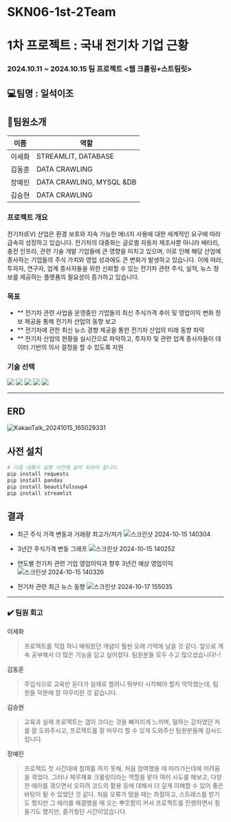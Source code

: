 # SKN06-1st-2Team

# 1차 프로젝트 : 국내 전기차 기업 근황 
### 2024.10.11 ~ 2024.10.15 팀 프로젝트 <웹 크롤링+스트림릿>

## 💻팀명 : 일석이조

## 👥팀원소개

| 이름     | 역할                                                                                          |
|----------|-----------------------------------------------------------------------------------------------|
| 이세화   |  STREAMLIT, DATABASE                                                                          |
| 김동훈   |  DATA CRAWLING                                                                                |
| 장예린   |  DATA CRAWLING, MYSQL &DB                                                                     |
| 김승현   |  DATA CRAWLING                                                                                |


### 프로젝트 개요

전기차(EV) 산업은 환경 보호와 지속 가능한 에너지 사용에 대한 세계적인 요구에 따라 급속히 성장하고 있습니다. 전기차의 대중화는 글로벌 자동차 제조사뿐 아니라 배터리, 충전 인프라, 관련 기술 개발 기업들에 큰 영향을 미치고 있으며, 이로 인해 해당 산업에 종사하는 기업들의 주식 가치와 영업 성과에도 큰 변화가 발생하고 있습니다. 이에 따라, 투자자, 연구자, 업계 종사자들을 위한 신뢰할 수 있는 전기차 관련 주식, 실적, 뉴스 정보를 제공하는 플랫폼의 필요성이 증가하고 있습니다.


    

### 목표

- ** 전기차 관련 사업을 운영중인 기업들의 최신 주식가격 추이 및 영업이익 변화 정보 제공을 통해 전기차 산업의 동향 보고
- ** 전기차에 관한 최신 뉴스 경향 제공을 통한 전기차 산업의 미래 동향 파악
- ** 전기차 산업의 현황을 실시간으로 파악하고, 투자자 및 관련 업계 종사자들이 데이터 기반의 의사 결정을 할 수 있도록 지원


 ### 기술 선택
<div>
        <img src="https://img.shields.io/badge/python-3776AB?style=flat&logo=python&logoColor=white"/>
        <img src="https://img.shields.io/badge/MySQL-4479A1?style=flat&logo=MySQL&logoColor=white"/>
        <img src="https://img.shields.io/badge/Discord-5865F2?style=flat&logo=Discord&logoColor=white">
        <img src="https://img.shields.io/badge/Github-181717?style=flat&logo=Github&logoColor=white">
        <img src="https://img.shields.io/badge/Streamlit-FF4B4B?style=flat&logo=Streamlit&logoColor=white"/>
</div>

<hr>

## ERD
![KakaoTalk_20241015_165029331](https://github.com/user-attachments/assets/7e5908f1-8e5b-48d1-880f-20310e31969a)



## 사전 설치

```bash
# 다음 내용이 실행 사전에 설치 되어야 합니다.
pip install requests
pip install pandas
pip install beautifulsoup4
pip install streamlit
```


## 결과
- 최근 주식 가격 변동과 거래량 최고가/저가 
![스크린샷 2024-10-15 140304](https://github.com/user-attachments/assets/51b16146-ee27-492b-b6ab-43710a0aa89d)

- 3년간 주식가격 변동 그래프
![스크린샷 2024-10-15 140252](https://github.com/user-attachments/assets/90769430-ea8c-422b-b674-60b7677b42aa)

- 연도별 전기차 관련 기업 영업이익과 향후 3년간 예상 영업이익
![스크린샷 2024-10-15 140326](https://github.com/user-attachments/assets/21b3350d-9c9c-4be0-b295-9674ab8c52c7)

- 전기차 관련 최근 뉴스 동향
![스크린샷 2024-10-17 155035](https://github.com/user-attachments/assets/ab92f6d4-1e52-4db1-9f8a-206484196fa7)

---

### ✔️ 팀원 회고

이세화
> 프로젝트를 직접 하니 배워왔던 개념이 훨씬 오래 기억에 남을 것 같다. 앞으로 계속 공부해서 더 많은 기능을 담고 싶어졌다. 팀원분들 모두 수고 많으셨습니다!-!
> 
> 
김동훈
> 주입식으로 교육만 듣다가 실제로 할려니 뭐부터 시작해야 할지 막막했는데,
> 팀원들 덕분에 잘 마무리한 것 같습니다.
>
김승현
>교육과 실제 프로젝트는 갭이 크다는 것을 뼈저리게 느끼며, 말하는 감자였던 저를 잘 도와주시고, 프로젝트를 잘 마무리 할 수 있게 도와주신 팀원분들께 감사드립니다.
>
>
장예린
>프로젝트 첫 시간대에 참여를 하지 못해, 처음 참여했을 때 따라가는데에 어려움을 겪었다. 그러나 제무재표 크롤링이라는 역할을 맡아 여러 시도를 해보고, 다양한 에러를 겪으면서 오히려 코드의 활용 등에 대해서 더 깊게 이해할 수 있어 좋은 바탕이 될 수 있었던 것 같다. 
처음 오류가 떴을 때는 좌절하고, 스트레스를 받기도 했지만 그 에러를 해결했을 때 오는 뿌듯함이 커서 프로젝트를 진행하면서 힘들기도 했지만, 즐거웠던 시간이었습니다. 



>
>

